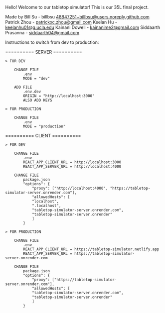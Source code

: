 Hello! Welcome to our tabletop simulator! This is our 35L final project. 

Made by 
Bill Su - billbsu <48847251+billbsu@users.noreply.github.com>
Patrick Zhou - patrickxc.zhou@gmail.com
Keelan Hu - keelanhu01@g.ucla.edu
Kainani Dowell - kainanime2@gmail.com
Siddaarth Prasanna - siddaarth04@gmail.com

Instructions to switch from dev to production:

========== SERVER ==========

    > FOR DEV

        CHANGE FILE
            .env
            MODE = "dev"

        ADD FILE
            .env.dev
            ORIGIN = "http://localhost:3000"
            ALSO ADD KEYS

    > FOR PRODUCTION

        CHANGE FILE
            .env
            MODE = "production"

        


========== CLIENT ==========

    > FOR DEV

        CHANGE FILE
            .env
            REACT_APP_CLIENT_URL = http://localhost:3000
            REACT_APP_SERVER_URL = http://localhost:4000

        CHANGE FILE 
            package.json
            "options": {
                "proxy": ["http://localhost:4000", "https://tabletop-simulator-server.onrender.com"],
                "allowedHosts": [
                "localhost",
                ".localhost",
                "tabletop-simulator-server.onrender.com",
                "tabletop-simulator-server.onrender"
                ]
            }

    > FOR PRODUCTION

        CHANGE FILE
            .env
            REACT_APP_CLIENT_URL = https://tabletop-simulator.netlify.app
            REACT_APP_SERVER_URL = https://tabletop-simulator-server.onrender.com

        CHANGE FILE 
            package.json
            "options": {
                "proxy": ["https://tabletop-simulator-server.onrender.com"],
                "allowedHosts": [
                "tabletop-simulator-server.onrender.com",
                "tabletop-simulator-server.onrender"
                ]
            }
